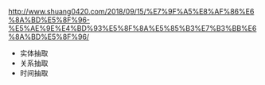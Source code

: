 <!--
 * @Author: your name
 * @Date: 2019-11-07 19:08:04
 * @LastEditTime: 2019-11-07 19:08:44
 * @LastEditors: Please set LastEditors
 * @Description: In User Settings Edit
 * @FilePath: /craft/Workspace-of-NLU/solutions/information_extraction/README.md
 -->
http://www.shuang0420.com/2018/09/15/%E7%9F%A5%E8%AF%86%E6%8A%BD%E5%8F%96-%E5%AE%9E%E4%BD%93%E5%8F%8A%E5%85%B3%E7%B3%BB%E6%8A%BD%E5%8F%96/


+ 实体抽取
+ 关系抽取
+ 时间抽取